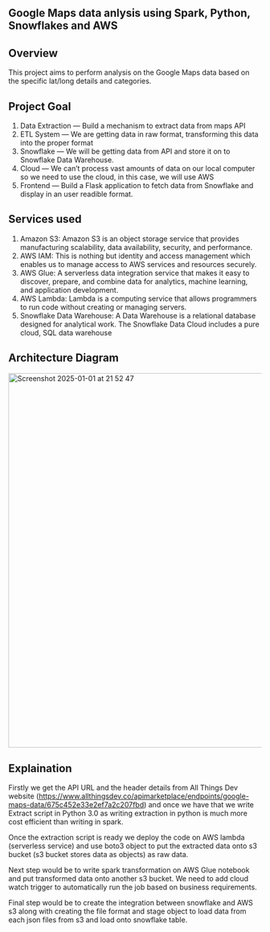 Google Maps data anlysis using Spark, Python, Snowflakes and AWS
------------------------------------------------------------------

Overview
------------------------------------------------------------------
This project aims to perform analysis on the Google Maps data based on the specific lat/long details and categories.

Project Goal
--------------
1. Data Extraction — Build a mechanism to extract data from maps API
2. ETL System — We are getting data in raw format, transforming this data into the proper format
3. Snowflake — We will be getting data from API and store it on to Snowflake Data Warehouse.
4. Cloud — We can’t process vast amounts of data on our local computer so we need to use the cloud, in this case, we will use AWS
5. Frontend — Build a Flask application to fetch data from Snowflake and display in an user readible format.

Services used
---------------
1. Amazon S3: Amazon S3 is an object storage service that provides manufacturing scalability, data availability, security, and performance.
2. AWS IAM: This is nothing but identity and access management which enables us to manage access to AWS services and resources securely.
3. AWS Glue: A serverless data integration service that makes it easy to discover, prepare, and combine data for analytics, machine learning, and application development.
4. AWS Lambda: Lambda is a computing service that allows programmers to run code without creating or managing servers.
5. Snowflake Data Warehouse: A Data Warehouse is a relational database designed for analytical work. The Snowflake Data Cloud includes a pure cloud, SQL data warehouse

Architecture Diagram
-----------------------
<img width="745" alt="Screenshot 2025-01-01 at 21 52 47" src="https://github.com/user-attachments/assets/b27815a8-210c-43c9-aed1-e543da976b94" />

Explaination
-----------------------
Firstly we get the API URL and the header details from All Things Dev website (https://www.allthingsdev.co/apimarketplace/endpoints/google-maps-data/675c452e33e2ef7a2c207fbd) and once we have that we write Extract script in Python 3.0 as writing extraction in python is much more cost efficient than writing in spark.

Once the extraction script is ready we deploy the code on AWS lambda (serverless service) and use boto3 object to put the extracted data onto s3 bucket (s3 bucket stores data as objects) as raw data.

Next step would be to write spark transformation on AWS Glue notebook and put transformed data onto another s3 bucket. We need to add cloud watch trigger to automatically run the job based on business requirements.

Final step would be to create the integration between snowflake and AWS s3 along with creating the file format and stage object to load data from each json files from s3 and load onto snowflake table.

